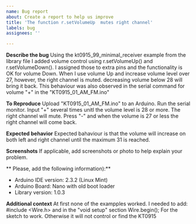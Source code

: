 ```yaml
---
name: Bug report
about: Create a report to help us improve
title: 'The function r.setVolumeUp  mutes right channel'
labels: bug
assignees: ''

---
```


**Describe the bug**
Using the kt0915_99_minimal_receiver example from the library file I added volume control using r.setVolumeUp() and r.setVolumeDown(). I assigned those to extra pins and the functionality is OK for volume Down. When I use volume Up and increase volume level over 27, however, the right channel is muted. decreasing volume below 28 will bring it back. This behaviour was also observed in the serial command for volume "+" in the "KT0915_01_AM_FM.ino"

**To Reproduce**
Upload "KT0915_01_AM_FM.ino" to an Arduino. Run the serial monitor. Input "+" several times unitl the volume level is 28 or more. The right channel will mute. Press "-" and when the volume is 27 or less the right channel will come back. 

**Expected behavior**
Expected bahaviour is that the volume will increase on both left and right channel until the maximum 31 is reached.

**Screenshots**
If applicable, add screenshots or photo to help explain your problem.

** Please, add the following information):**
 - Arduino IDE version: 2.3.2 (Linux Mint)
 - Arduino Board: Nano with old boot loader
 - Library version: 1.0.3

**Additional context**
At first none of the exampples worked. I needed to add:
#include <Wire.h>
and in the "void setup" section
Wire.begin();
For the sketch to work. Otherwise it will not control or find the KT0915
